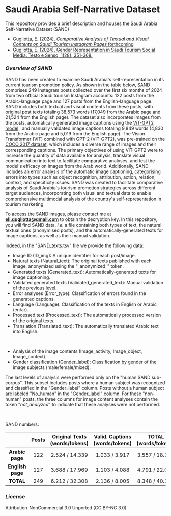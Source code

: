 # Saudi Arabia Self-Narrative Dataset


This repository provides a brief description and houses the Saudi Arabia Self-Narrative Dataset (SAND)
* [Gugliotta, E. (2024). *Comparative Analysis of Textual and Visual Contents on Saudi Tourism Instagram Pages* forthcoming]()
* [Gugliotta, E. (2024). Gender Representation in Saudi Tourism Social Media. Testo e Senso, 1(28), 351-368.](file:///home/allyssa/Scaricati/02_studi+di+genere_Gugliotta-2.pdf)

### *Overview of SAND*


SAND has been created to examine Saudi Arabia's self-representation in its current tourism promotion policy. As shown in the table below, SAND comprises 249 Instagram posts collected over the first six months of 2024 from two official Saudi tourism Instagram accounts: 122 posts from the Arabic-language page and 127 posts from the English-language page. SAND includes both textual and
visual contents from these posts, with original post texts totaling 38,573 words (17,049 from the Arabic page and 21,524 from the English page). The dataset also incorporates images from the posts, automatically generated image captions using the [ViT-GPT2 model](https://huggingface.co/nlpconnect/vit-gpt2-image-captioning) , and manually validated image captions totaling 9,849 words
(4,830 from the Arabic page and 5,019 from the English page). The Vision Transformer (ViT) combined with GPT-2 (ViT-GPT2), was pre-trained on the [COCO 2017 dataset](https://www.kaggle.com/datasets/awsaf49/coco-2017-dataset), which includes a diverse range of images and their corresponding captions. The primary objectives of using ViT-GPT2 were to increase the quantity of data available for analysis, translate visual communication into text to facilitate comparative analyses, and test the model's efficacy on images from the Arab world. 
Additionally, SAND includes an error analysis of the automatic image captioning, categorising errors into types such as object recognition, attribution, action, relation, context, and specificity issues. 
SAND was created to facilitate comparative analysis of Saudi Arabia's tourism promotion strategies across different target audiences, incorporating both visual and textual data to enable comprehensive multimodal analysis of the country's self-representation in tourism marketing

To access the SAND images, please contact me at **eli.gugliotta@gmail.com** to obtain the decryption key.
In this repository, you will find SAND data, *i.e.* a file containing both types of text, the natural textual ones (anonymised posts), and the automatically-generated texts for image captions, as well as their manual validation. 

Indeed, in the "SAND_texts.tsv" file we provide the following data:

* Image ID (ID_img): A unique identifier for each post/image.
* Natural texts (Natural_text): The original texts published with each image, anonymized using the "\_anonymized_" token.
* Generated texts (Generated_text): Automatically-generated texts for image captioning.
* Validated generated texts (Validated_generated_text): Manual validation of the previous level.
* Error analyses (Error_type): Classification of errors found in the generated captions.
* Language (Language): Classification of the texts in English or Arabic (en/ar).
* Processed text (Processed_text): The automatically processed version of the original texts.
* Translation (Translated_text): The automatically translated Arabic text into English.

<br />

* Analysis of the image contents (Image_activity, Image_object, Image_context).
* Gender classification (Gender_label): Classification by gender of the image subjects (male/female/mixed).

The last levels of analysis were performed only on the "human SAND sub-corpus". This subset includes posts where a human subject was recognized and classified in the "Gender_label" column. Posts without a human subject are labeled "No_human" in the "Gender_label" column. For these "non-human" posts, the three columns for image content analyses contain the token "_not_analyzed_" to indicate that these analyses were not performed.
  

<br />

SAND numbers:

<!--
||      **TOTAL NUMBER OF POSTS**       ||
|:----------------:|:-:|:----------------:|
|                  |249                 ||
| **Arabic posts** || **English posts** ||
|          122     || 127               ||
-->


|                  | **Posts** | **Original Texts (words/tokens)** | **Valid. Captions (words/tokens)** | **TOTAL (words/tokens)** |
|:----------------:|:---------:|:--------------------------:|:---------------------------:|:---------------------------:|
| **Arabic page**  |    122    |          2.524 / 14.339      |           1.033 / 3.917     |   3.557 / 18.256    |
| **English page** |    127    |          3.688 / 17.969      |           1.103 / 4.088     |   4.791 / 22.057    |
| **TOTAL**        |    249    |          6.212 / 32.308      |           2.136 / 8.005     |   8.348 / 40.313    |


### *License*

Attribution-NonCommercial 3.0 Unported (CC BY-NC 3.0)

<!--
<br />

### *Citation* 

Please cite this work as: 



````bibtex
@inproceedings{gugliotta-etal-wanlp2020, 
    title={An Empirical Analysis of Task Relations in the Multi-Task Annotation of an Arabizi Corpus}, 
    author={Gugliotta, Elisa and Dinarelli, Marco}, 
    booktitle={The 4th Conference on Language, Data and Knowledge (LDK 2023)}, 
    year={2023},
}

````
per decriptare: dovranno istallare gpg se non l'hanno già e poi lanciare questo comando: gpg -d SAND_images.tar.gz.gpg > SAND_images.tar.gz - la password da inserire nella shermata che uscirà è NomeConfANNO - su wp è salavata questa frase con la mot corretta.
<br />
-->

